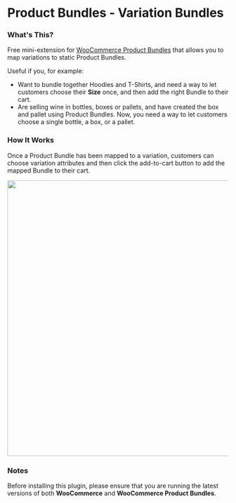 # Product Bundles - Variation Bundles

### What's This?

Free mini-extension for [WooCommerce Product Bundles](https://woocommerce.com/products/product-bundles/) that allows you to map variations to static Product Bundles.

Useful if you, for example:

* Want to bundle together Hoodies and T-Shirts, and need a way to let customers choose their **Size** once, and then add the right Bundle to their cart.
* Are selling wine in bottles, boxes or pallets, and have created the box and pallet using Product Bundles. Now, you need a way to let customers choose a single bottle, a box, or a pallet.

### How It Works

Once a Product Bundle has been mapped to a variation, customers can choose variation attributes and then click the add-to-cart button to add the mapped Bundle to their cart.

<img width="629" src="https://user-images.githubusercontent.com/1783726/80006861-21000400-84ce-11ea-9843-efe1d54ec4d3.png">

### Notes

Before installing this plugin, please ensure that you are running the latest versions of both **WooCommerce** and **WooCommerce Product Bundles**.
